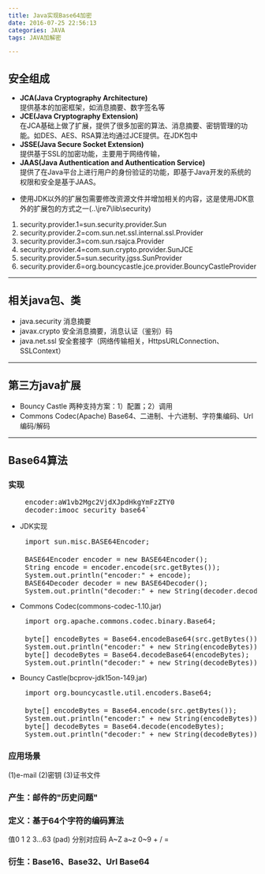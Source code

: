 ```yaml
---
title: Java实现Base64加密
date: 2016-07-25 22:56:13
categories: JAVA
tags: JAVA加解密

---
```


## 安全组成
- **JCA(Java Cryptography Architecture)**  
提供基本的加密框架，如消息摘要、数字签名等
- **JCE(Java Cryptography Extension)**  
在JCA基础上做了扩展，提供了很多加密的算法、消息摘要、密钥管理的功能。如DES、AES、RSA算法均通过JCE提供。在JDK包中
- **JSSE(Java Secure Socket Extension)**  
提供基于SSL的加密功能，主要用于网络传输，
- **JAAS(Java Authentication and Authentication Service)**  
提供了在Java平台上进行用户的身份验证的功能，即基于Java开发的系统的权限和安全是基于JAAS。
<!--more-->

- 使用JDK以外的扩展包需要修改资源文件并增加相关的内容，这是使用JDK意外的扩展包的方式之一(..\jre7\lib\security)
 1. security.provider.1=sun.security.provider.Sun
 2. security.provider.2=com.sun.net.ssl.internal.ssl.Provider
 3. security.provider.3=com.sun.rsajca.Provider
 4. security.provider.4=com.sun.crypto.provider.SunJCE
 5. security.provider.5=sun.security.jgss.SunProvider
 6. security.provider.6=org.bouncycastle.jce.provider.BouncyCastleProvider

----------

## 相关java包、类
- java.security 消息摘要
- javax.crypto 安全消息摘要，消息认证（鉴别）码
- java.net.ssl 安全套接字（网络传输相关，HttpsURLConnection、SSLContext）

----------

## 第三方java扩展
- Bouncy Castle 两种支持方案：1）配置；2）调用
- Commons Codec(Apache) Base64、二进制、十六进制、字符集编码、Url编码/解码 

----------

## Base64算法

### 实现
<pre>
	encoder:aW1vb2Mgc2VjdXJpdHkgYmFzZTY0
	decoder:imooc security base64`
</pre>

 - JDK实现  
<pre>
	import sun.misc.BASE64Encoder;
　
	BASE64Encoder encoder = new BASE64Encoder();
	String encode = encoder.encode(src.getBytes());
	System.out.println("encoder:" + encode);
	BASE64Decoder decoder = new BASE64Decoder();
	System.out.println("decoder:" + new String(decoder.decodeBuffer(encode)));
</pre>

 - Commons Codec(commons-codec-1.10.jar)
<pre>
	import org.apache.commons.codec.binary.Base64;
　
	byte[] encodeBytes = Base64.encodeBase64(src.getBytes());
	System.out.println("encoder:" + new String(encodeBytes));
	byte[] decodeBytes = Base64.decodeBase64(encodeBytes);
	System.out.println("decoder:" + new String(decodeBytes));
</pre>


 - Bouncy Castle(bcprov-jdk15on-149.jar)
<pre>
	import org.bouncycastle.util.encoders.Base64;
　
	byte[] encodeBytes = Base64.encode(src.getBytes());
	System.out.println("encoder:" + new String(encodeBytes));
	byte[] decodeBytes = Base64.decode(encodeBytes);
	System.out.println("decoder:" + new String(decodeBytes));
</pre>

### 应用场景
(1)e-mail
(2)密钥
(3)证书文件
### 产生：邮件的"历史问题"
### 定义：基于64个字符的编码算法
值0 1 2 3...63 (pad) 分别对应码 A~Z  a~z  0~9  +  /  =
### 衍生：Base16、Base32、Url Base64